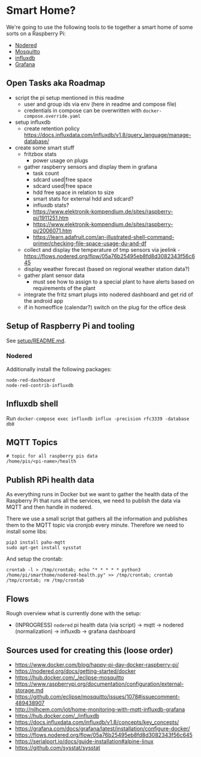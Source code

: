 # Smart Home?

We're going to use the following tools to tie together a smart home of some sorts on a Raspberry Pi:

* [Nodered](https://nodered.org/)
* [Mosquitto](https://https://mosquitto.org/)
* [influxdb](https://www.influxdata.com/products/influxdb-overview/)
* [Grafana](https://grafana.com/)

## Open Tasks aka Roadmap

* script the pi setup mentioned in this readme
  * user and group ids via env (here in readme and compose file)
  * credentials in compose can be overwritten with `docker-compose.override.yaml`
* setup influxdb
  * create retention policy https://docs.influxdata.com/influxdb/v1.8/query_language/manage-database/
* create some smart stuff
  * fritzbox stats
    * power usage on plugs
  * gather raspberry sensors and display them in grafana
    * task count
    * sdcard used|free space
    * sdcard used|free space
    * hdd free space in relation to size
    * smart stats for external hdd and sdcard?
    * influxdb stats?
    * https://www.elektronik-kompendium.de/sites/raspberry-pi/1911251.htm
    * https://www.elektronik-kompendium.de/sites/raspberry-pi/2006071.htm
    * https://learn.adafruit.com/an-illustrated-shell-command-primer/checking-file-space-usage-du-and-df
  * collect and display the temperature of tmp sensors via jeelink - https://flows.nodered.org/flow/05a76b25495eb8fd8d3082343f56c645
  * display weather forecast (based on regional weather station data?)
  * gather plant sensor data
    * must see how to assign to a special plant to have alerts based on requirements of the plant
  * integrate the fritz smart plugs into nodered dashboard and get rid of the android app
  * if in homeoffice (calendar?) switch on the plug for the office desk

## Setup of Raspberry Pi and tooling

See [setup/README.md](setup/README.md).

### Nodered

Additionally install the following packages:

```
node-red-dashboard
node-red-contrib-influxdb
```

## Influxdb shell

Run `docker-compose exec influxdb influx -precision rfc3339 -database db0`

## MQTT Topics

```
# topic for all raspberry pis data
/home/pis/<pi-name>/health
```

## Publish RPi health data

As everything runs in Docker but we want to gather the health data of the Raspberry Pi that runs all the services, we need to publish the data via MQTT and then handle in nodered.

There we use a small script that gathers all the information and publishes them to the MQTT topic via cronjob every minute. Therefore we need to install some libs:

```
pip3 install paho-mqtt
sudo apt-get install sysstat
```

And setup the crontab:

```
crontab -l > /tmp/crontab; echo "* * * * * python3 /home/pi/smarthome/nodered-health.py" >> /tmp/crontab; crontab /tmp/crontab; rm /tmp/crontab
```

## Flows
Rough overview what is currently done with the setup:

* (INPROGRESS) `nodered` pi health data (via script) -> mqtt -> nodered (normalization) -> influxdb -> grafana dashboard

## Sources used for creating this (loose order)

* https://www.docker.com/blog/happy-pi-day-docker-raspberry-pi/
* https://nodered.org/docs/getting-started/docker
* https://hub.docker.com/_/eclipse-mosquitto
* https://www.raspberrypi.org/documentation/configuration/external-storage.md
* https://github.com/eclipse/mosquitto/issues/1078#issuecomment-489438907
* http://nilhcem.com/iot/home-monitoring-with-mqtt-influxdb-grafana
* https://hub.docker.com/_/influxdb
* https://docs.influxdata.com/influxdb/v1.8/concepts/key_concepts/
* https://grafana.com/docs/grafana/latest/installation/configure-docker/
* https://flows.nodered.org/flow/05a76b25495eb8fd8d3082343f56c645
* https://serialport.io/docs/guide-installation#alpine-linux
* https://github.com/sysstat/sysstat
